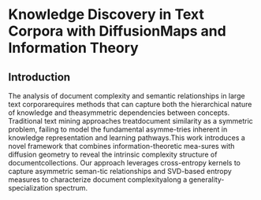 # Knowledge Discovery in Text Corpora with DiffusionMaps and Information Theory

## Introduction

The  analysis  of  document  complexity  and  semantic  relationships  in  large  text  corporarequires  methods  that  can  capture  both  the  hierarchical  nature  of  knowledge  and  theasymmetric  dependencies  between  concepts.   Traditional  text  mining  approaches  treatdocument similarity as a symmetric problem, failing to model the fundamental asymme-tries inherent in knowledge representation and learning pathways.This  work  introduces  a  novel  framework  that  combines  information-theoretic  mea-sures with diffusion geometry to reveal the intrinsic complexity structure of documentcollections.  Our approach leverages cross-entropy kernels to capture asymmetric seman-tic relationships and SVD-based entropy measures to characterize document complexityalong a generality-specialization spectrum.
